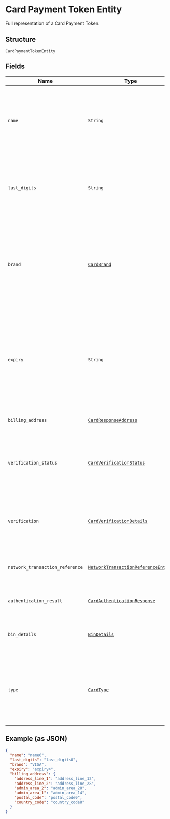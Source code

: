 
# Card Payment Token Entity

Full representation of a Card Payment Token.

## Structure

`CardPaymentTokenEntity`

## Fields

| Name | Type | Tags | Description |
|  --- | --- | --- | --- |
| `name` | `String` | Optional | The card holder's name as it appears on the card.<br>**Constraints**: *Minimum Length*: `2`, *Maximum Length*: `300`, *Pattern*: `^[A-Za-z ]+$` |
| `last_digits` | `String` | Optional | The last digits of the payment card.<br>**Constraints**: *Minimum Length*: `2`, *Maximum Length*: `4`, *Pattern*: `[0-9]{2,}` |
| `brand` | [`CardBrand`](../../doc/models/card-brand.md) | Optional | The card network or brand. Applies to credit, debit, gift, and payment cards.<br>**Constraints**: *Minimum Length*: `1`, *Maximum Length*: `255`, *Pattern*: `^[A-Z_]+$` |
| `expiry` | `String` | Optional | The year and month, in ISO-8601 `YYYY-MM` date format. See [Internet date and time format](https://tools.ietf.org/html/rfc3339#section-5.6).<br>**Constraints**: *Minimum Length*: `7`, *Maximum Length*: `7`, *Pattern*: `^[0-9]{4}-(0[1-9]\|1[0-2])$` |
| `billing_address` | [`CardResponseAddress`](../../doc/models/card-response-address.md) | Optional | Address request details. |
| `verification_status` | [`CardVerificationStatus`](../../doc/models/card-verification-status.md) | Optional | Verification status of Card.<br>**Constraints**: *Minimum Length*: `1`, *Maximum Length*: `255`, *Pattern*: `^[0-9A-Z_]+$` |
| `verification` | [`CardVerificationDetails`](../../doc/models/card-verification-details.md) | Optional | Card Verification details including the authorization details and 3D SECURE details. |
| `network_transaction_reference` | [`NetworkTransactionReferenceEntity`](../../doc/models/network-transaction-reference-entity.md) | Optional | Previous network transaction reference including id in response. |
| `authentication_result` | [`CardAuthenticationResponse`](../../doc/models/card-authentication-response.md) | Optional | Results of Authentication such as 3D Secure. |
| `bin_details` | [`BinDetails`](../../doc/models/bin-details.md) | Optional | Bank Identification Number (BIN) details used to fund a payment. |
| `type` | [`CardType`](../../doc/models/card-type.md) | Optional | Type of card. i.e Credit, Debit and so on.<br>**Constraints**: *Minimum Length*: `1`, *Maximum Length*: `255`, *Pattern*: `^[A-Z_]+$` |

## Example (as JSON)

```json
{
  "name": "name6",
  "last_digits": "last_digits0",
  "brand": "VISA",
  "expiry": "expiry4",
  "billing_address": {
    "address_line_1": "address_line_12",
    "address_line_2": "address_line_28",
    "admin_area_2": "admin_area_28",
    "admin_area_1": "admin_area_14",
    "postal_code": "postal_code0",
    "country_code": "country_code8"
  }
}
```

